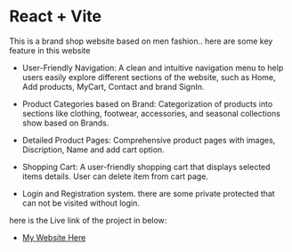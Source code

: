 # React + Vite

This is a brand shop website based on men fashion.. here are some key feature in this website

- User-Friendly Navigation: A clean and intuitive navigation menu to help users easily explore different sections of the website, such as Home, Add products, MyCart, Contact and brand SignIn.

- Product Categories based on Brand: Categorization of products into sections like clothing, footwear, accessories, and seasonal collections show based on Brands.

- Detailed Product Pages: Comprehensive product pages with images, Discription, Name and add cart option.

- Shopping Cart: A user-friendly shopping cart that displays selected items details. User can delete item from cart page.

- Login and Registration system. there are some private protected that can not be visited without login.

here is the Live link of the project in below:

- [My Website Here](https://fashion-client-project10.web.app/)
